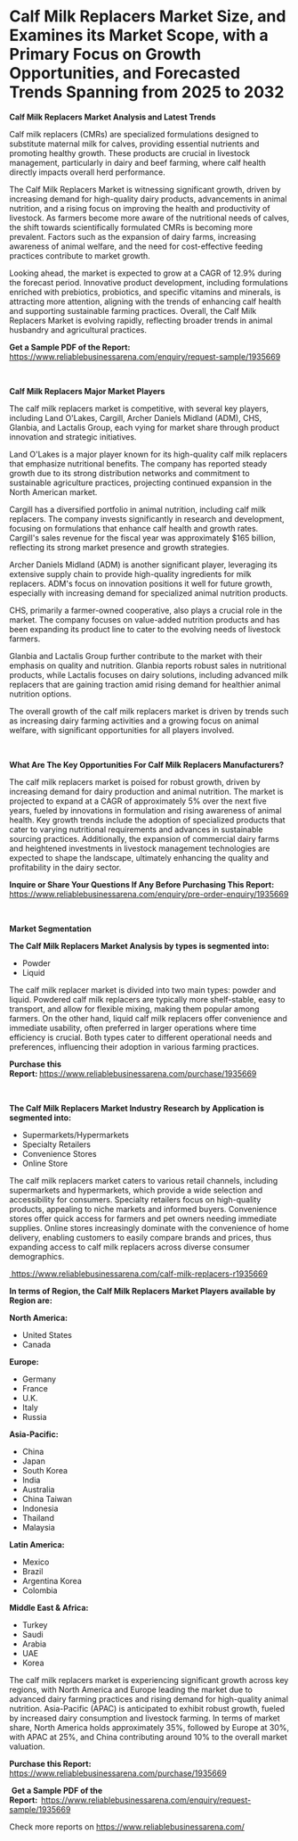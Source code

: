 <p><h1>Calf Milk Replacers Market Size, and Examines its Market Scope, with a Primary Focus on Growth Opportunities, and Forecasted Trends Spanning from 2025 to 2032</h1></p><p><strong>Calf Milk Replacers Market Analysis and Latest Trends</strong></p>
<p><p>Calf milk replacers (CMRs) are specialized formulations designed to substitute maternal milk for calves, providing essential nutrients and promoting healthy growth. These products are crucial in livestock management, particularly in dairy and beef farming, where calf health directly impacts overall herd performance.</p><p>The Calf Milk Replacers Market is witnessing significant growth, driven by increasing demand for high-quality dairy products, advancements in animal nutrition, and a rising focus on improving the health and productivity of livestock. As farmers become more aware of the nutritional needs of calves, the shift towards scientifically formulated CMRs is becoming more prevalent. Factors such as the expansion of dairy farms, increasing awareness of animal welfare, and the need for cost-effective feeding practices contribute to market growth.</p><p>Looking ahead, the market is expected to grow at a CAGR of 12.9% during the forecast period. Innovative product development, including formulations enriched with prebiotics, probiotics, and specific vitamins and minerals, is attracting more attention, aligning with the trends of enhancing calf health and supporting sustainable farming practices. Overall, the Calf Milk Replacers Market is evolving rapidly, reflecting broader trends in animal husbandry and agricultural practices.</p></p>
<p><strong>Get a Sample PDF of the Report:&nbsp;</strong> <a href="https://www.reliablebusinessarena.com/enquiry/request-sample/1935669?utm_campaign=3261&utm_medium=2&utm_source=Github&utm_content=ia&utm_term=07042025&utm_id=calf-milk-replacers">https://www.reliablebusinessarena.com/enquiry/request-sample/1935669</a></p>
<p>&nbsp;</p>
<p><strong>Calf Milk Replacers Major Market Players</strong></p>
<p><p>The calf milk replacers market is competitive, with several key players, including Land O'Lakes, Cargill, Archer Daniels Midland (ADM), CHS, Glanbia, and Lactalis Group, each vying for market share through product innovation and strategic initiatives.</p><p>Land O'Lakes is a major player known for its high-quality calf milk replacers that emphasize nutritional benefits. The company has reported steady growth due to its strong distribution networks and commitment to sustainable agriculture practices, projecting continued expansion in the North American market.</p><p>Cargill has a diversified portfolio in animal nutrition, including calf milk replacers. The company invests significantly in research and development, focusing on formulations that enhance calf health and growth rates. Cargill's sales revenue for the fiscal year was approximately $165 billion, reflecting its strong market presence and growth strategies.</p><p>Archer Daniels Midland (ADM) is another significant player, leveraging its extensive supply chain to provide high-quality ingredients for milk replacers. ADM's focus on innovation positions it well for future growth, especially with increasing demand for specialized animal nutrition products.</p><p>CHS, primarily a farmer-owned cooperative, also plays a crucial role in the market. The company focuses on value-added nutrition products and has been expanding its product line to cater to the evolving needs of livestock farmers.</p><p>Glanbia and Lactalis Group further contribute to the market with their emphasis on quality and nutrition. Glanbia reports robust sales in nutritional products, while Lactalis focuses on dairy solutions, including advanced milk replacers that are gaining traction amid rising demand for healthier animal nutrition options.</p><p>The overall growth of the calf milk replacers market is driven by trends such as increasing dairy farming activities and a growing focus on animal welfare, with significant opportunities for all players involved.</p></p>
<p>&nbsp;</p>
<p><strong>What Are The Key Opportunities For Calf Milk Replacers Manufacturers?</strong></p>
<p><p>The calf milk replacers market is poised for robust growth, driven by increasing demand for dairy production and animal nutrition. The market is projected to expand at a CAGR of approximately 5% over the next five years, fueled by innovations in formulation and rising awareness of animal health. Key growth trends include the adoption of specialized products that cater to varying nutritional requirements and advances in sustainable sourcing practices. Additionally, the expansion of commercial dairy farms and heightened investments in livestock management technologies are expected to shape the landscape, ultimately enhancing the quality and profitability in the dairy sector.</p></p>
<p><strong>Inquire or Share Your Questions If Any Before Purchasing This Report:</strong> <a href="https://www.reliablebusinessarena.com/enquiry/pre-order-enquiry/1935669?utm_campaign=3261&utm_medium=2&utm_source=Github&utm_content=ia&utm_term=07042025&utm_id=calf-milk-replacers">https://www.reliablebusinessarena.com/enquiry/pre-order-enquiry/1935669</a></p>
<p>&nbsp;</p>
<p><strong>Market Segmentation</strong></p>
<p><strong>The Calf Milk Replacers Market Analysis by types is segmented into:</strong></p>
<p><ul><li>Powder</li><li>Liquid</li></ul></p>
<p><p>The calf milk replacer market is divided into two main types: powder and liquid. Powdered calf milk replacers are typically more shelf-stable, easy to transport, and allow for flexible mixing, making them popular among farmers. On the other hand, liquid calf milk replacers offer convenience and immediate usability, often preferred in larger operations where time efficiency is crucial. Both types cater to different operational needs and preferences, influencing their adoption in various farming practices.</p></p>
<p><strong>Purchase this Report:&nbsp;</strong><a href="https://www.reliablebusinessarena.com/purchase/1935669?utm_campaign=3261&utm_medium=2&utm_source=Github&utm_content=ia&utm_term=07042025&utm_id=calf-milk-replacers">https://www.reliablebusinessarena.com/purchase/1935669</a></p>
<p>&nbsp;</p>
<p><strong>The Calf Milk Replacers Market Industry Research by Application is segmented into:</strong></p>
<p><ul><li>Supermarkets/Hypermarkets</li><li>Specialty Retailers</li><li>Convenience Stores</li><li>Online Store</li></ul></p>
<p><p>The calf milk replacers market caters to various retail channels, including supermarkets and hypermarkets, which provide a wide selection and accessibility for consumers. Specialty retailers focus on high-quality products, appealing to niche markets and informed buyers. Convenience stores offer quick access for farmers and pet owners needing immediate supplies. Online stores increasingly dominate with the convenience of home delivery, enabling customers to easily compare brands and prices, thus expanding access to calf milk replacers across diverse consumer demographics.</p></p>
<p><a href="https://www.reliablebusinessarena.com/calf-milk-replacers-r1935669?utm_campaign=3261&utm_medium=2&utm_source=Github&utm_content=ia&utm_term=07042025&utm_id=calf-milk-replacers">&nbsp;https://www.reliablebusinessarena.com/calf-milk-replacers-r1935669</a></p>
<p><strong>In terms of Region, the Calf Milk Replacers Market Players available by Region are:</strong></p>
<p>
    <p> <strong> North America: </strong>
        <ul>
            <li>United States</li>
            <li>Canada</li>
        </ul>
        </p> 
    <p> <strong> Europe: </strong>
        <ul>
            <li>Germany</li>
            <li>France</li>
            <li>U.K.</li>
            <li>Italy</li>
            <li>Russia</li>
        </ul>
        </p> 
    <p> <strong> Asia-Pacific: </strong>
        <ul>
            <li>China</li>
            <li>Japan</li>
            <li>South Korea</li>
            <li>India</li>
            <li>Australia</li>
            <li>China Taiwan</li>
            <li>Indonesia</li>
            <li>Thailand</li>
            <li>Malaysia</li>
        </ul>
        </p> 
    <p> <strong> Latin America: </strong>
        <ul>
            <li>Mexico</li>
            <li>Brazil</li>
            <li>Argentina Korea</li>
            <li>Colombia</li>
        </ul>
        </p> 
    <p> <strong> Middle East & Africa: </strong>
        <ul>
            <li>Turkey</li>
            <li>Saudi</li>
            <li>Arabia</li>
            <li>UAE</li>
            <li>Korea</li>
        </ul>
    </p>
    </p>
<p><p>The calf milk replacers market is experiencing significant growth across key regions, with North America and Europe leading the market due to advanced dairy farming practices and rising demand for high-quality animal nutrition. Asia-Pacific (APAC) is anticipated to exhibit robust growth, fueled by increased dairy consumption and livestock farming. In terms of market share, North America holds approximately 35%, followed by Europe at 30%, with APAC at 25%, and China contributing around 10% to the overall market valuation.</p></p>
<p><strong>Purchase this Report: </strong><a href="https://www.reliablebusinessarena.com/purchase/1935669?utm_campaign=3261&utm_medium=2&utm_source=Github&utm_content=ia&utm_term=07042025&utm_id=calf-milk-replacers">https://www.reliablebusinessarena.com/purchase/1935669</a></p>
<p>&nbsp;<strong>Get a Sample PDF of the Report:&nbsp;&nbsp;</strong><a href="https://www.reliablebusinessarena.com/enquiry/request-sample/1935669?utm_campaign=3261&utm_medium=2&utm_source=Github&utm_content=ia&utm_term=07042025&utm_id=calf-milk-replacers">https://www.reliablebusinessarena.com/enquiry/request-sample/1935669</a></p>
<p><strong></strong></p>
<p>Check more reports on <a href="https://www.reliablebusinessarena.com/?utm_campaign=3261&utm_medium=2&utm_source=Github&utm_content=ia&utm_term=07042025&utm_id=calf-milk-replacers">https://www.reliablebusinessarena.com/</a></p>